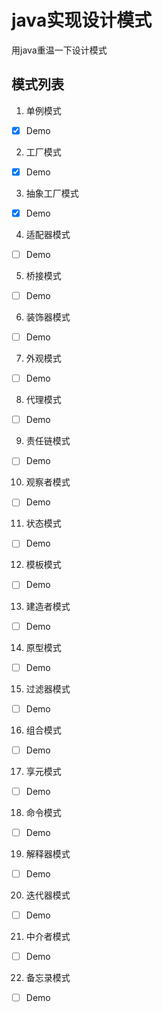 
# java实现设计模式

用java重温一下设计模式

## 模式列表

1. 单例模式

- [x] Demo

2. 工厂模式

- [x] Demo

3. 抽象工厂模式

- [x] Demo

4. 适配器模式

- [ ] Demo

5. 桥接模式

- [ ] Demo

6. 装饰器模式

- [ ] Demo

7. 外观模式

- [ ] Demo

8. 代理模式

- [ ] Demo

9. 责任链模式

- [ ] Demo

10. 观察者模式

- [ ] Demo

11. 状态模式

- [ ] Demo

12. 模板模式

- [ ] Demo

13. 建造者模式

- [ ] Demo

14. 原型模式

- [ ] Demo

15. 过滤器模式

- [ ] Demo

16. 组合模式

- [ ] Demo

17. 享元模式

- [ ] Demo

18. 命令模式

- [ ] Demo

19. 解释器模式

- [ ] Demo

20. 迭代器模式

- [ ] Demo

21. 中介者模式

- [ ] Demo

22. 备忘录模式

- [ ] Demo
